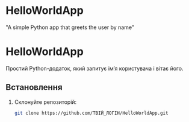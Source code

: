 # HelloWorldApp
"A simple Python app that greets the user by name"

# HelloWorldApp
Простий Python-додаток, який запитує ім’я користувача і вітає його.

## Встановлення
1. Склонуйте репозиторій:
   ```bash
   git clone https://github.com/ТВІЙ_ЛОГІН/HelloWorldApp.git
